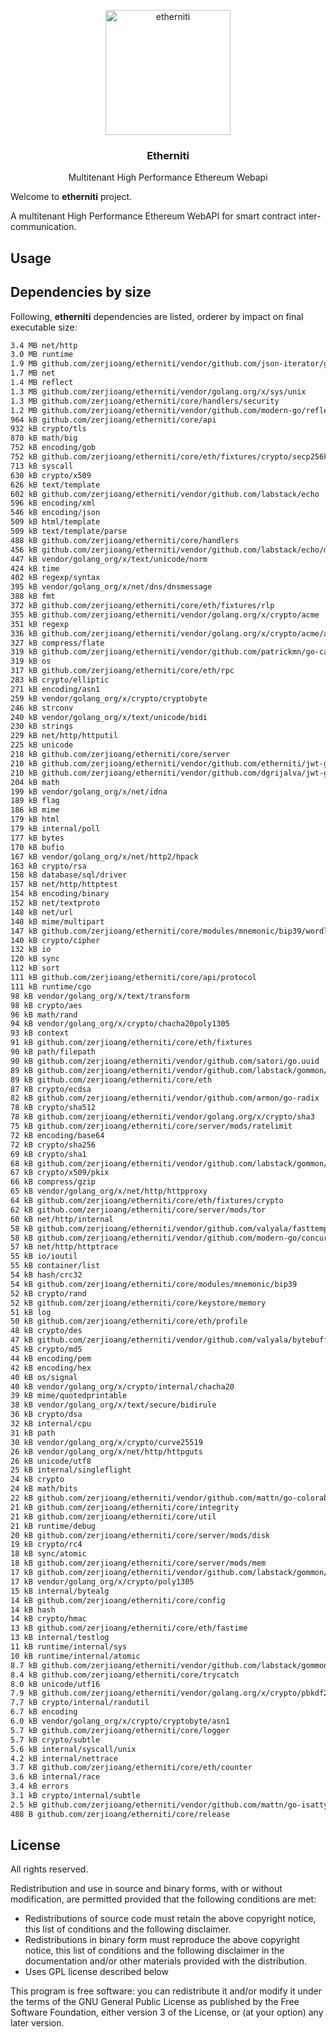<p align="center">
  <img style="text-align:center;" width="200px" src="https://upload.wikimedia.org/wikipedia/commons/thumb/0/05/Ethereum_logo_2014.svg/2000px-Ethereum_logo_2014.svg.png" alt="etherniti" />
  <h3 align="center"><b>Etherniti</b></h3>
  <p align="center">Multitenant High Performance Ethereum Webapi</p>
</p>

Welcome to **etherniti** project.

A multitenant High Performance Ethereum WebAPI for smart contract inter-communication.

## Usage

## Dependencies by size

Following, **etherniti** dependencies are listed, orderer by impact on final executable size:

```bash
3.4 MB net/http
3.0 MB runtime
1.9 MB github.com/zerjioang/etherniti/vendor/github.com/json-iterator/go
1.7 MB net
1.4 MB reflect
1.3 MB github.com/zerjioang/etherniti/vendor/golang.org/x/sys/unix
1.3 MB github.com/zerjioang/etherniti/core/handlers/security
1.2 MB github.com/zerjioang/etherniti/vendor/github.com/modern-go/reflect2
964 kB github.com/zerjioang/etherniti/core/api
932 kB crypto/tls
870 kB math/big
752 kB encoding/gob
752 kB github.com/zerjioang/etherniti/core/eth/fixtures/crypto/secp256k1
713 kB syscall
630 kB crypto/x509
626 kB text/template
602 kB github.com/zerjioang/etherniti/vendor/github.com/labstack/echo
596 kB encoding/xml
546 kB encoding/json
509 kB html/template
509 kB text/template/parse
488 kB github.com/zerjioang/etherniti/core/handlers
456 kB github.com/zerjioang/etherniti/vendor/github.com/labstack/echo/middleware
447 kB vendor/golang_org/x/text/unicode/norm
424 kB time
402 kB regexp/syntax
395 kB vendor/golang_org/x/net/dns/dnsmessage
388 kB fmt
372 kB github.com/zerjioang/etherniti/core/eth/fixtures/rlp
355 kB github.com/zerjioang/etherniti/vendor/golang.org/x/crypto/acme
351 kB regexp
336 kB github.com/zerjioang/etherniti/vendor/golang.org/x/crypto/acme/autocert
327 kB compress/flate
319 kB github.com/zerjioang/etherniti/vendor/github.com/patrickmn/go-cache
319 kB os
317 kB github.com/zerjioang/etherniti/core/eth/rpc
283 kB crypto/elliptic
271 kB encoding/asn1
259 kB vendor/golang_org/x/crypto/cryptobyte
246 kB strconv
240 kB vendor/golang_org/x/text/unicode/bidi
230 kB strings
229 kB net/http/httputil
225 kB unicode
218 kB github.com/zerjioang/etherniti/core/server
210 kB github.com/zerjioang/etherniti/vendor/github.com/etherniti/jwt-go
210 kB github.com/zerjioang/etherniti/vendor/github.com/dgrijalva/jwt-go
204 kB math
199 kB vendor/golang_org/x/net/idna
189 kB flag
186 kB mime
179 kB html
179 kB internal/poll
177 kB bytes
170 kB bufio
167 kB vendor/golang_org/x/net/http2/hpack
163 kB crypto/rsa
158 kB database/sql/driver
157 kB net/http/httptest
154 kB encoding/binary
152 kB net/textproto
148 kB net/url
148 kB mime/multipart
147 kB github.com/zerjioang/etherniti/core/modules/mnemonic/bip39/wordlists
140 kB crypto/cipher
132 kB io
120 kB sync
112 kB sort
111 kB github.com/zerjioang/etherniti/core/api/protocol
111 kB runtime/cgo
98 kB vendor/golang_org/x/text/transform
98 kB crypto/aes
96 kB math/rand
94 kB vendor/golang_org/x/crypto/chacha20poly1305
93 kB context
91 kB github.com/zerjioang/etherniti/core/eth/fixtures
90 kB path/filepath
90 kB github.com/zerjioang/etherniti/vendor/github.com/satori/go.uuid
89 kB github.com/zerjioang/etherniti/vendor/github.com/labstack/gommon/log
89 kB github.com/zerjioang/etherniti/core/eth
87 kB crypto/ecdsa
82 kB github.com/zerjioang/etherniti/vendor/github.com/armon/go-radix
78 kB crypto/sha512
78 kB github.com/zerjioang/etherniti/vendor/golang.org/x/crypto/sha3
75 kB github.com/zerjioang/etherniti/core/server/mods/ratelimit
72 kB encoding/base64
72 kB crypto/sha256
69 kB crypto/sha1
68 kB github.com/zerjioang/etherniti/vendor/github.com/labstack/gommon/color
67 kB crypto/x509/pkix
66 kB compress/gzip
65 kB vendor/golang_org/x/net/http/httpproxy
64 kB github.com/zerjioang/etherniti/core/eth/fixtures/crypto
62 kB github.com/zerjioang/etherniti/core/server/mods/tor
60 kB net/http/internal
58 kB github.com/zerjioang/etherniti/vendor/github.com/valyala/fasttemplate
58 kB github.com/zerjioang/etherniti/vendor/github.com/modern-go/concurrent
57 kB net/http/httptrace
55 kB io/ioutil
55 kB container/list
54 kB hash/crc32
54 kB github.com/zerjioang/etherniti/core/modules/mnemonic/bip39
52 kB crypto/rand
52 kB github.com/zerjioang/etherniti/core/keystore/memory
51 kB log
50 kB github.com/zerjioang/etherniti/core/eth/profile
48 kB crypto/des
47 kB github.com/zerjioang/etherniti/vendor/github.com/valyala/bytebufferpool
45 kB crypto/md5
44 kB encoding/pem
42 kB encoding/hex
40 kB os/signal
40 kB vendor/golang_org/x/crypto/internal/chacha20
39 kB mime/quotedprintable
38 kB vendor/golang_org/x/text/secure/bidirule
36 kB crypto/dsa
32 kB internal/cpu
31 kB path
30 kB vendor/golang_org/x/crypto/curve25519
26 kB vendor/golang_org/x/net/http/httpguts
26 kB unicode/utf8
25 kB internal/singleflight
24 kB crypto
24 kB math/bits
22 kB github.com/zerjioang/etherniti/vendor/github.com/mattn/go-colorable
21 kB github.com/zerjioang/etherniti/core/integrity
21 kB github.com/zerjioang/etherniti/core/util
21 kB runtime/debug
20 kB github.com/zerjioang/etherniti/core/server/mods/disk
19 kB crypto/rc4
18 kB sync/atomic
18 kB github.com/zerjioang/etherniti/core/server/mods/mem
17 kB github.com/zerjioang/etherniti/vendor/github.com/labstack/gommon/bytes
17 kB vendor/golang_org/x/crypto/poly1305
15 kB internal/bytealg
14 kB github.com/zerjioang/etherniti/core/config
14 kB hash
14 kB crypto/hmac
13 kB github.com/zerjioang/etherniti/core/eth/fastime
13 kB internal/testlog
11 kB runtime/internal/sys
10 kB runtime/internal/atomic
8.7 kB github.com/zerjioang/etherniti/vendor/github.com/labstack/gommon/random
8.4 kB github.com/zerjioang/etherniti/core/trycatch
8.0 kB unicode/utf16
7.9 kB github.com/zerjioang/etherniti/vendor/golang.org/x/crypto/pbkdf2
7.7 kB crypto/internal/randutil
6.7 kB encoding
6.0 kB vendor/golang_org/x/crypto/cryptobyte/asn1
5.7 kB github.com/zerjioang/etherniti/core/logger
5.7 kB crypto/subtle
5.6 kB internal/syscall/unix
4.2 kB internal/nettrace
3.7 kB github.com/zerjioang/etherniti/core/eth/counter
3.6 kB internal/race
3.4 kB errors
3.1 kB crypto/internal/subtle
2.5 kB github.com/zerjioang/etherniti/vendor/github.com/mattn/go-isatty
488 B github.com/zerjioang/etherniti/core/release
```

## License

All rights reserved.

Redistribution and use in source and binary forms, with or without modification, are permitted provided that the following conditions are met:

 * Redistributions of source code must retain the above copyright notice, this list of conditions and the following disclaimer.
 * Redistributions in binary form must reproduce the above copyright notice, this list of conditions and the following disclaimer in the documentation and/or other materials provided with the distribution.
 * Uses GPL license described below

This program is free software: you can redistribute it and/or modify it under the terms of the GNU General Public License as published by the Free Software Foundation, either version 3 of the License, or (at your option) any later version.

